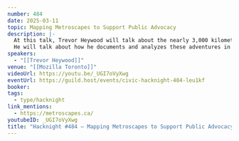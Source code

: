 ```yaml
---
number: 484
date: 2025-03-11
topic: Mapping Metroscapes to Support Public Advocacy
description: |-
  At this talk, Trevor Heywood will talk about the nearly 3,000 kilometres of "Metroscapes" he has walked across the Greater Golden Horseshoe over the last 9 years.
  He will talk about how he documents and analyzes these adventures in places "where natural and built environments collide," to help others advocate for improved active transportation and public parkland.
speakers:
  - "[[Trevor Heywood]]"
venue: "[[Mozilla Toronto]]"
videoUrl: https://youtu.be/_UGI7oVyXwg
eventUrl: https://guild.host/events/civic-hacknight-484-leu1kf
booker:
tags:
  - type/hacknight
link_mentions:
  - https://metroscapes.ca/
youtubeID: _UGI7oVyXwg
title: "Hacknight #484 – Mapping Metroscapes to Support Public Advocacy"
---
```

